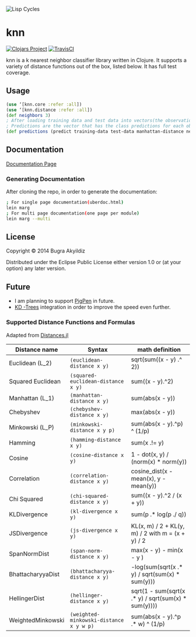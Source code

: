 ![Lisp Cycles](http://imgs.xkcd.com/comics/lisp_cycles.png "These are your father's parentheses")

# knn
[![Clojars Project](http://clojars.org/knn/latest-version.svg)](http://clojars.org/knn)
[![TravisCI](http://img.shields.io/travis/bugra/knn.svg?style=flat)](https://travis-ci.org/bugra/knn)

knn is a k nearest neighbor classifier library written in Clojure. 
It supports a variety of distance functions out of the box, listed below. 
It has full test coverage.

## Usage

```clojure
(use ‘[knn.core :refer :all])
(use ‘[knn.distance :refer :all])
(def neighbors 3)
; After loading training data and test data into vectors(the observation vectors need to be same size)
; Predictions are the vector that has the class predictions for each observation
(def predictions (predict training-data test-data manhattan-distance neighbors)
```

## Documentation
[Documentation Page](http://bugra.github.io/knn/)

### Generating Documentation
After cloning the repo, in order to generate the documentation:  
```bash
; For single page documentation(uberdoc.html)
lein marg
; For multi page documentation(one page per module)
lein marg --multi
```

## License

Copyright © 2014 Bugra Akyildiz

Distributed under the Eclipse Public License either version 1.0 or (at
your option) any later version.

## Future
- I am planning to support [PigPen](https://github.com/Netflix/PigPen) in future.
- [KD -Trees](https://github.com/abscondment/clj-kdtree) integration in order to improve
the speed even further.

### Supported Distance Functions and Formulas
Adapted from [Distances.jl](https://github.com/JuliaStats/Distances.jl)

| Distance name        |  Syntax                                  | math definition     |
| -------------------- | ---------------------------------------- | --------------------|
|  Euclidean (L_2)     |  `(euclidean-distance x y)`              | sqrt(sum((x - y) .^ 2)) |
|  Squared Euclidean   |  `(squared-euclidean-distance x y)`      | sum((x - y).^2) |
|  Manhattan (L_1)     |  `(manhattan-distance x y)`              | sum(abs(x - y)) |
|  Chebyshev           |  `(chebyshev-distance x y)`              | max(abs(x - y)) |
|  Minkowski (L_P)     |  `(minkowski-distance x y p)`            | sum(abs(x - y).^p) ^ (1/p) |
|  Hamming             |  `(hamming-distance x y)`                | sum(x .!= y) |
|  Cosine              |  `(cosine-distance x y)`                 | 1 - dot(x, y) / (norm(x) * norm(y)) |
|  Correlation         |  `(correlation-distance x y)`            | cosine_dist(x - mean(x), y - mean(y)) |
|  Chi Squared         |  `(chi-squared-distance x y)`            | sum((x - y).^2 / (x + y)) |
|  KLDivergence        |  `(kl-divergence x y)`                   | sum(p .* log(p ./ q)) |
|  JSDivergence        |  `(js-divergence x y)`                   | KL(x, m) / 2 + KL(y, m) / 2 with m = (x + y) / 2 |
|  SpanNormDist        |  `(span-norm-distance x y)`              | max(x - y) - min(x - y ) |
|  BhattacharyyaDist   |  `(bhattacharyya-distance x y)`          | -log(sum(sqrt(x .* y) / sqrt(sum(x) * sum(y))) |
|  HellingerDist       |  `(hellinger-distance x y)`              | sqrt(1 - sum(sqrt(x .* y) / sqrt(sum(x) * sum(y)))) |
|  WeightedMinkowski   |  `(weighted-minkowski-distance  x y w p)`| sum(abs(x - y).^p .* w) ^ (1/p)  |

